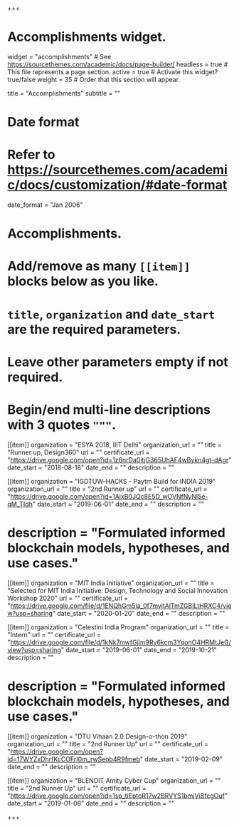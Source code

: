 +++
# Accomplishments widget.
widget = "accomplishments"  # See https://sourcethemes.com/academic/docs/page-builder/
headless = true  # This file represents a page section.
active = true  # Activate this widget? true/false
weight = 35  # Order that this section will appear.

title = "Accomplish&shy;ments"
subtitle = ""

# Date format
#   Refer to https://sourcethemes.com/academic/docs/customization/#date-format
date_format = "Jan 2006"

# Accomplishments.
#   Add/remove as many `[[item]]` blocks below as you like.
#   `title`, `organization` and `date_start` are the required parameters.
#   Leave other parameters empty if not required.
#   Begin/end multi-line descriptions with 3 quotes `"""`.

[[item]]
  organization = "ESYA 2018, IIIT Delhi"
  organization_url = ""
  title = "Runner up, Design360"
  url = ""
  certificate_url = "https://drive.google.com/open?id=1z6nrDa0itjG365UhAF4wBykn4gt-dAgr"
  date_start = "2018-08-18"
  date_end = ""
  description = ""

[[item]]
  organization = "IGDTUW-HACKS - Paytm Build for INDIA 2019"
  organization_url = ""
  title = "2nd Runner up"
  url = ""
  certificate_url = "https://drive.google.com/open?id=1AlxB0JQc8E5D_wOVNfNyNl5e-qM_TIdh"
  date_start = "2019-06-01"
  date_end = ""
  description = ""
 # description = "Formulated informed blockchain models, hypotheses, and use cases."
  
[[item]]
  organization = "MIT India Initiative"
  organization_url = ""
  title = "Selected for MIT India Initiative: Design, Technology and Social Innovation Workshop 2020"
  url = ""
  certificate_url = "https://drive.google.com/file/d/1ENQhGm5ia_0f7myjtAlTmZGBILtHRXC4/view?usp=sharing"
  date_start = "2020-01-20"
  date_end = ""
  description = ""

[[item]]
  organization = "Celestini India Program"
  organization_url = ""
  title = "Intern"
  url = ""
  certificate_url = "https://drive.google.com/file/d/1kNk7mwfGjim9Ry6kcm3YqonO4HRMtJeG/view?usp=sharing"
  date_start = "2019-06-01"
  date_end = "2019-10-21"
  description = ""
 # description = "Formulated informed blockchain models, hypotheses, and use cases."
 
 [[item]]
  organization = "DTU Vihaan 2.0 Design-o-thon 2019"
  organization_url = ""
  title = "2nd Runner Up"
  url = ""
  certificate_url = "https://drive.google.com/open?id=17WYZxDhrfKcCOFrI0m_rwSeob4R9fmeb"
  date_start = "2019-02-09"
  date_end = ""
  description = ""
  
   [[item]]
  organization = "BLENDIT Amity Cyber Cup"
  organization_url = ""
  title = "2nd Runner Up"
  url = ""
  certificate_url = "https://drive.google.com/open?id=1sp_tiEptoR17w2BRVYS1bmjViBfcgOuf"
  date_start = "2019-01-08"
  date_end = ""
  description = ""

+++
